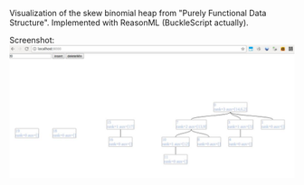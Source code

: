 Visualization of the skew binomial heap from "Purely Functional Data Structure". Implemented with ReasonML (BuckleScript actually).


Screenshot:
![screenshot](heap.jpg?raw=true "Screenshot")
